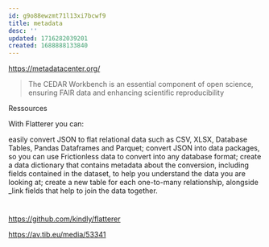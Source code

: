 ```yaml
---
id: g9o88ewzmt71l13xi7bcwf9
title: metadata
desc: ''
updated: 1716282039201
created: 1688888133840
---
```



https://metadatacenter.org/

> The CEDAR Workbench is an essential component of open science, ensuring FAIR data and enhancing scientific reproducibility


Ressources

With Flatterer you can:

easily convert JSON to flat relational data such as CSV, XLSX, Database Tables, Pandas Dataframes and Parquet;
convert JSON into data packages, so you can use Frictionless data to convert into any database format;
create a data dictionary that contains metadata about the conversion, including fields contained in the dataset, to help you understand the data you are looking at;
create a new table for each one-to-many relationship, alongside _link fields that help to join the data together.
#

https://github.com/kindly/flatterer


https://av.tib.eu/media/53341